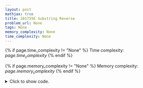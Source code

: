 ```yaml
---
layout: post
mathjax: true
title: 101755E Substring Reverse
problem_url: None
tags: None
memory_complexity: None
time_complexity: None
---
```




{% if page.time_complexity != "None" %}
Time complexity: ${{ page.time_complexity }}$
{% endif %}

{% if page.memory_complexity != "None" %}
Memory complexity: ${{ page.memory_complexity }}$
{% endif %}

<details>
<summary>
<p style="display:inline">Click to show code.</p>
</summary>
```cpp
{% raw %}
using namespace std;
int main(void)
{
    int n, l = -1, r = -1;
    string s, t;
    cin >> s >> t;
    n = s.size();
    for (int i = 0; i < n; ++i)
    {
        if (s[i] != t[i])
        {
            l = i;
            break;
        }
    }
    for (int i = n - 1; i >= 0; --i)
    {
        if (s[i] != t[i])
        {
            r = i;
            break;
        }
    }
    if (l != -1 and r != -1)
    {
        for (int i = 0; i < r - l + 1; ++i)
        {
            if (s[l + i] != t[r - i])
            {
                cout << "NO" << endl;
                return 0;
            }
        }
    }
    cout << "YES" << endl;
    return 0;
}

{% endraw %}
```
</details>

